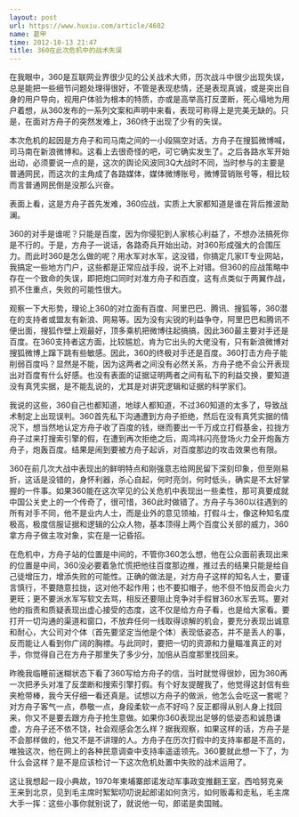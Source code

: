 ```yaml
---
layout: post
url: https://www.huxiu.com/article/4602
name: 葛甲
time: 2012-10-13 21:47
title: 360在此次危机中的战术失误
---
```

在我眼中，360是互联网业界很少见的公关战术大师，历次战斗中很少出现失误，总是能把一些细节问题处理得很好，不管是表现悲情，还是表现真诚，或是突出自身的用户导向，视用户体验为根本的特质，亦或是高举高打反垄断，死心塌地为用户着想，从360发布的一系列文案和声明中来看，表现可称得上是完美无缺的。只是，在面对方舟子的突然发难上，360终于出现了少有的失误。

本次危机的起因是方舟子和司马南之间的一小段隔空对话，方舟子在搜狐微博喊，司马南在新浪微博和。这看上去很奇怪的吧，可它确实发生了。之后各路水军开始出动，必须要说一点的是，这次的舆论风波同3Q大战时不同，当时参与的主要是普通网民，而这次的主角成了各路媒体，媒体微博账号，微博营销账号等，相比较而言普通网民倒是没那么兴奋。

表面上看，这是方舟子首先发难，360应战，实质上大家都知道是谁在背后推波助澜。

360的对手是谁呢？只能是百度，因为你侵犯到人家核心利益了，不想办法搞死你是不行的。于是，方舟子一说话，各路奇兵开始出动，对360形成强大的合围压力。而此时360是怎么做的呢？用水军对水军，这没错，你搞定几家IT专业网站，我搞定一些地方门户，这些都是正常应战手段，说不上对错。但360的应战策略中存在一个致命的失误，即把炮口同时对准方舟子和百度，这有点类似于两翼作战，抓不住重点，失败的可能性很大。

观察一下大形势，理论上360的对立面有百度、阿里巴巴、腾讯、搜狐等，360潜在的支持者或盟友有新浪、网易等。因为没有尖锐的利益争夺，阿里巴巴和腾讯不便出面，搜狐作壁上观最好，顶多乘机把微博往起搞搞，因此360最主要对手还是百度。在360支持者这方面，比较尴尬，肯为它出头的大佬没有，只有新浪微博对搜狐微博上蹿下跳有些敏感。因此，360的终极对手还是百度。360打击方舟子能削弱百度吗？显然是不能，因为这两者之间没有必然关系，方舟子绝不会公开表现出对百度有什么好感。也没有表面的证据证明两者之间有私下的利益交换，要知道没有真凭实据，是不能乱说的，尤其是对讲究逻辑和证据的科学家们。

我说的这些，360自己也都知道，地球人都知道，不过360知道的太多了，导致战术制定上出现误判。360首先私下沟通遭到方舟子拒绝，然后在没有真凭实据的情况下，想当然地认定方舟子收了百度的钱，继而要出一千万成立打假基金，拉拢方舟子过来打搜索引擎的假，在遭到再次拒绝之后，周鸿祎闪亮登场火力全开炮轰方舟子，炮轰百度。结果是闹到要被方舟子起诉，对百度那边的攻击效果也有限。

360在前几次大战中表现出的鲜明特点和刚强意志给网民留下深刻印象，但至刚易折，这话是没错的，身怀利器，杀心自起，何时亮剑，何时低头，确实是不太好掌握的一件事。如果360能在这次罕见的公关危机中表现出一些柔性，那可真要成就中国公关史上的一个传奇了，很可惜，360此时做错了。方舟子与360以往遇到的所有对手不同，他不是业内人士，而是业外的意见领袖，打假斗士，像这种知名度极高，极度信服证据和逻辑的公众人物，基本顶得上两个百度公关部的威力，360拿方舟子做主攻对象，实在是一记昏招。

在危机中，方舟子站的位置是中间的，不管你360怎么想，他在公众面前表现出来的位置是中间，360没必要着急忙慌把他往百度那边推，推过去的结果只能是给自己徒增压力，增添失败的可能性。正确的做法是，对方舟子这样的知名人士，要谨言慎行，不要随意拉拢，这对他不起作用；也不要扣帽子，他不但不怕反而会火力更旺；更不要派水军写软文去骂，相反还要阻止竞争对手假冒360水军去骂。要对他的指责和质疑表现出虚心接受的态度，这不仅是给方舟子看，也是给大家看。要打开一切沟通的渠道和窗口，不放弃任何一线取得谅解的机会，要充分表现出诚意和耐心，大公司对个体（首先要坚定当他是个体）表现低姿态，并不是丢人的事，反而能让人看到你广阔的胸襟。与此同时，要把一切的资源和力量瞄准真正的对手，你觉得自己在方舟子那里失了多少分，加倍从百度那里找回来。

昨晚我临睡前迷糊状态下看了360写给方舟子的信，当时就觉得很妙，因为360再一次把矛头对准了反垄断和搜索引擎打假。有个好友提醒我了，他觉得这封信有些夹枪带棒，我今天仔细一看还真是。试想以方舟子的做派，他怎么会吃这一套呢？对方舟子客气一点，恭敬一点，身段柔软一点不好吗？反正都得从别人身上找回来，你又不是要去跟方舟子抢生意做。如果你360表现出足够的低姿态和诚恳谦虚，方舟子还不依不饶，社会观感会怎么样？据我观察，如果这样的话，方舟子是不会那样做的，他又不是不讲理的人。方舟子在历次打假中的支持率都是不高的，唯独这次，他在网上的各种民意调查中支持率遥遥领先。360要就此想一下了，为什么会这样？是不是应该检讨一下这次危机处置中失败的战术运用了。

这让我想起一段小典故，1970年柬埔寨郎诺发动军事政变推翻王室，西哈努克亲王来到北京，见到毛主席时絮絮叨叨说起郎诺如何贪污，如何贩毒和走私，毛主席大手一挥：这些小事你就别说了，就说他一句，郎诺是卖国贼。


